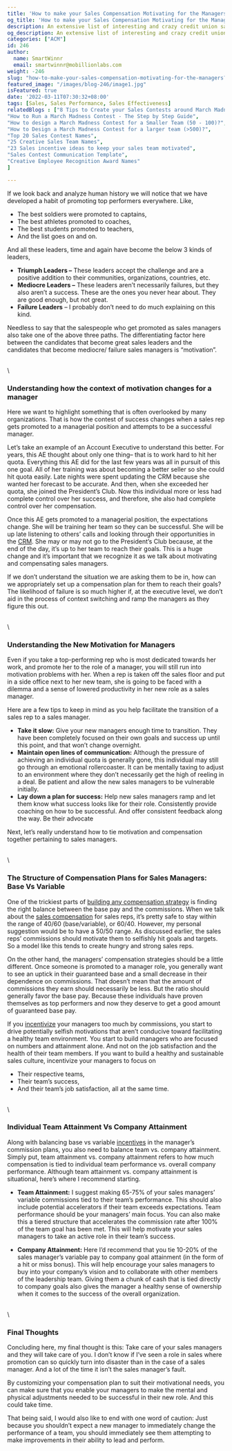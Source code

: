 ```yaml
---
title: 'How to make your Sales Compensation Motivating for the Managers?'
og_title: 'How to make your Sales Compensation Motivating for the Managers?'
description: An extensive list of interesting and crazy credit union sales contest names
og_description: An extensive list of interesting and crazy credit union sales contest names
categories: ["ACM"]
id: 246
author:
  name: SmartWinnr
  email: smartwinnr@mobillionlabs.com
weight: -246
slug: "how-to-make-your-sales-compensation-motivating-for-the-managers?"
featured_image: "/images/blog-246/image1.jpg"
isFeatured: true
date: '2022-03-11T07:30:32+08:00'
tags: [Sales, Sales Performance, Sales Effectiveness]
relatedBlogs : ["8 Tips to Create your Sales Contests around March Madness",
"How to Run a March Madness Contest - The Step by Step Guide",
"How to design a March Madness Contest for a Smaller Team (50 - 100)?",
"How to Design a March Madness Contest for a larger team (>500)?",
"Top 20 Sales Contest Names",
"25 Creative Sales Team Names",
"23 Sales incentive ideas to keep your sales team motivated",
"Sales Contest Communication Template",
"Creative Employee Recognition Award Names"
]

---
```


If we look back and analyze human history we will notice that we have developed a habit of promoting top performers everywhere.  Like, 

* The best soldiers were promoted to captains, 
* The best athletes promoted to coaches, 
* The best students promoted to teachers, 
* And the list goes on and on.  

And all these leaders, time and again have become the below 3 kinds of leaders, 

* **Triumph Leaders –** These leaders accept the challenge and are a positive addition to their communities, organizations, countries, etc.
* **Mediocre Leaders –** These leaders aren’t necessarily failures, but they also aren’t a success.  These are the ones you never hear about. They are good enough, but not great.
* **Failure Leaders** – I probably don’t need to do much explaining on this kind.
 
Needless to say that the salespeople who get promoted as sales managers also take one of the above three paths. The differentiating factor here between the candidates that become great sales leaders and the candidates that become mediocre/ failure sales managers is “motivation”. 

\
\

### **Understanding how the context of motivation changes for a manager**

Here we want to highlight something that is often overlooked by many organizations. That is how the contest of success changes when a sales rep gets promoted to a managerial position and attempts to be a successful manager. 

Let’s take an example of an Account Executive to understand this better. For years, this AE thought about only one thing– that is to work hard to hit her quota. Everything this AE did for the last few years was all in pursuit of this one goal. All of her training was about becoming a better seller so she could hit quota easily. Late nights were spent updating the CRM because she wanted her forecast to be accurate. And then, when she exceeded her quota, she joined the President’s Club. Now this individual more or less had complete control over her success, and therefore, she also had complete control over her compensation.

Once this AE gets promoted to a managerial position, the expectations change. She will be training her team so they can be successful. She will be up late listening to others’ calls and looking through their opportunities in the [CRM](https://www.smartwinnr.com/post/gamifying-salesforce/). She may or may not go to the President’s Club because, at the end of the day, it’s up to her team to reach their goals.  This is a huge change and it’s important that we recognize it as we talk about motivating and compensating sales managers.

If we don’t understand the situation we are asking them to be in, how can we appropriately set up a compensation plan for them to reach their goals?  The likelihood of failure is so much higher if, at the executive level, we don’t aid in the process of context switching and ramp the managers as they figure this out.

\
\

### **Understanding the New Motivation for Managers**

Even if you take a top-performing rep who is most dedicated towards her work, and promote her to the role of a manager, you will still run into motivation problems with her. When a rep is taken off the sales floor and put in a side office next to her new team, she is going to be faced with a dilemma and a sense of lowered productivity in her new role as a sales manager. 

Here are a few tips to keep in mind as you help facilitate the transition of a sales rep to a sales manager.

* **Take it slow:** Give your new managers enough time to transition. They have been completely focused on their own goals and success up until this point, and that won’t change overnight.
* **Maintain open lines of communication:** Although the pressure of achieving an individual quota is generally gone, this individual may still go through an emotional rollercoaster.  It can be mentally taxing to adjust to an environment where they don’t necessarily get the high of reeling in a deal.  Be patient and allow the new sales managers to be vulnerable initially.
* **Lay down a plan for success:** Help new sales managers ramp and let them know what success looks like for their role. Consistently provide coaching on how to be successful. And offer consistent feedback along the way.  Be their advocate

Next, let’s really understand how to tie motivation and compensation together pertaining to sales managers.

\
\

### **The Structure of Compensation Plans for Sales Managers: Base Vs Variable**

One of the trickiest parts of [building any compensation strategy]() is finding the right balance between the base pay and the commissions. When we talk about the [sales compensation](https://www.smartwinnr.com/post/best-practices-to-design-your-sales-incentive-plan/) for sales reps, it’s pretty safe to stay within the range of 40/60 (base/variable), or  60/40. However, my personal suggestion would be to have a 50/50 range.  As discussed earlier, the sales reps’ commissions should motivate them to selfishly hit goals and targets. So a model like this tends to create hungry and strong sales reps.

On the other hand, the managers’ compensation strategies should be a little different. Once someone is promoted to a manager role, you generally want to see an uptick in their guaranteed base and a small decrease in their dependence on commissions.  That doesn’t mean that the amount of commissions they earn should necessarily be less. But the ratio should generally favor the base pay. Because these individuals have proven themselves as top performers and now they deserve to get a good amount of guaranteed base pay. 

If you [incentivize](https://www.smartwinnr.com/post/best-practices-to-implement-a-sales-incentive-plan/) your managers too much by commissions, you start to drive potentially selfish motivations that aren’t conducive toward facilitating a healthy team environment.  You start to build managers who are focused on numbers and attainment alone. And not on the job satisfaction and the health of their team members.  If you want to build a healthy and sustainable sales culture, incentivize your managers to focus on 

* Their respective teams, 
* Their team’s success, 
* And their team’s job satisfaction, 
all at the same time.

\
\

### **Individual Team Attainment Vs Company Attainment**

Along with balancing base vs variable [incentives](https://www.smartwinnr.com/post/how-gamification-can-help-to-take-your-incentive-plan-to-a-whole-new-level/) in the manager’s commission plans, you also need to balance team vs. company attainment.  Simply put, team attainment vs. company attainment refers to how much compensation is tied to individual team performance vs. overall company performance.  Although team attainment vs. company attainment is situational, here’s where I recommend starting.

* **Team Attainment:** I suggest making 65-75% of your sales managers’ variable commissions tied to their team’s performance. This should also include potential accelerators if their team exceeds expectations.  Team performance should be your managers’ main focus.  You can also make this a tiered structure that accelerates the commission rate after 100% of the team goal has been met.  This will help motivate your sales managers to take an active role in their team’s success.

* **Company Attainment:** Here I’d recommend that you tie 10-20% of the sales manager’s variable pay to company goal attainment (in the form of a hit or miss bonus).  This will help encourage your sales managers to buy into your company’s vision and to collaborate with other members of the leadership team.  Giving them a chunk of cash that is tied directly to company goals also gives the manager a healthy sense of ownership when it comes to the success of the overall organization.

\
\

### **Final Thoughts**

Concluding here, my final thought is this: Take care of your sales managers and they will take care of you.  I don’t know if I’ve seen a role in sales where promotion can so quickly turn into disaster than in the case of a sales manager. And a lot of the time it isn’t the sales manager’s fault.

By customizing your compensation plan to suit their motivational needs, you can make sure that you enable your managers to make the mental and physical adjustments needed to be successful in their new role. And this could take time.  

That being said, I would also like to end with one word of caution: Just because you shouldn’t expect a new manager to immediately change the performance of a team, you should immediately see them attempting to make improvements in their ability to lead and perform.
